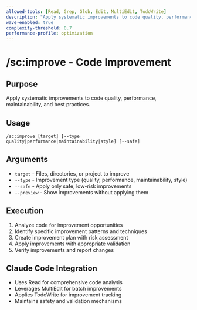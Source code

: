 ```yaml
---
allowed-tools: [Read, Grep, Glob, Edit, MultiEdit, TodoWrite]
description: "Apply systematic improvements to code quality, performance, and maintainability"
wave-enabled: true
complexity-threshold: 0.7
performance-profile: optimization
---
```


# /sc:improve - Code Improvement

## Purpose
Apply systematic improvements to code quality, performance, maintainability, and best practices.

## Usage
```
/sc:improve [target] [--type quality|performance|maintainability|style] [--safe]
```

## Arguments
- `target` - Files, directories, or project to improve
- `--type` - Improvement type (quality, performance, maintainability, style)
- `--safe` - Apply only safe, low-risk improvements
- `--preview` - Show improvements without applying them

## Execution
1. Analyze code for improvement opportunities
2. Identify specific improvement patterns and techniques
3. Create improvement plan with risk assessment
4. Apply improvements with appropriate validation
5. Verify improvements and report changes

## Claude Code Integration
- Uses Read for comprehensive code analysis
- Leverages MultiEdit for batch improvements
- Applies TodoWrite for improvement tracking
- Maintains safety and validation mechanisms